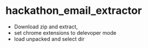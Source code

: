 # hackathon_email_extractor
- Download zip and extract, 
- set chrome extensions to delevoper mode
- load unpacked and select dir 
